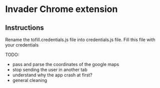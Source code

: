 # Invader Chrome extension

## Instructions

Rename the tofill.credentials.js file into credentials.js file.
Fill this file with your credentials

TODO:

-  pass and parse the coordinates of the google maps
-  stop sending the user in another tab
-  understand why the app crash at first?
-  general cleaning
